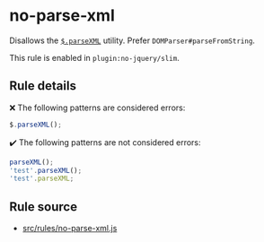 # no-parse-xml

Disallows the [`$.parseXML`](https://api.jquery.com/jQuery.parseXML/) utility. Prefer `DOMParser#parseFromString`.

This rule is enabled in `plugin:no-jquery/slim`.

## Rule details

❌ The following patterns are considered errors:
```js
$.parseXML();
```

✔️ The following patterns are not considered errors:
```js
parseXML();
'test'.parseXML();
'test'.parseXML;
```

## Rule source

* [src/rules/no-parse-xml.js](/src/rules/no-parse-xml.js)
